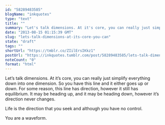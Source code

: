 ```yaml
---
id: "58289483585"
blogName: "inkquotes"
type: "text"
title: ""
summary: "Let's talk dimensions. At it's core, you can really just simplify everything down into one dimension. So you have this line and..."
date: "2013-08-15 01:15:39 GMT"
slug: "lets-talk-dimensions-at-its-core-you-can"
state: "draft"
tags: ""
shortUrl: "https://tmblr.co/ZIilErsIKkz1"
postUrl: "https://inkquotes.tumblr.com/post/58289483585/lets-talk-dimensions-at-its-core-you-can"
noteCount: "0"
format: "html"
---
```


Let’s talk dimensions. At it’s core, you can really just simplify everything down into one dimension. So you have this line and it either goes up or down. For some reason, this line has direction, however it still has equilibrium. It may be heading up, and it may be heading down, however it’s direction never changes. 

Life is the direction that you seek and although you have no control. 

You are a waveform.